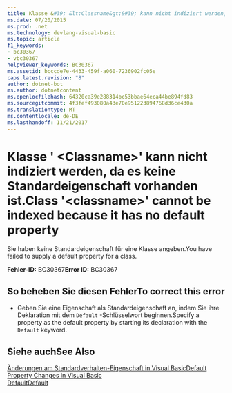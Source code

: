 ```yaml
---
title: Klasse &#39; &lt;Classname&gt;&#39; kann nicht indiziert werden, da es keine Standardeigenschaft vorhanden ist.
ms.date: 07/20/2015
ms.prod: .net
ms.technology: devlang-visual-basic
ms.topic: article
f1_keywords:
- bc30367
- vbc30367
helpviewer_keywords: BC30367
ms.assetid: bcccde7e-4433-459f-a060-7236902fc05e
caps.latest.revision: "8"
author: dotnet-bot
ms.author: dotnetcontent
ms.openlocfilehash: 64320ca39e288314bc53bbae64eca44be894fd83
ms.sourcegitcommit: 4f3fef493080a43e70e951223894768d36ce430a
ms.translationtype: MT
ms.contentlocale: de-DE
ms.lasthandoff: 11/21/2017
---
```

# <a name="class-39ltclassnamegt39-cannot-be-indexed-because-it-has-no-default-property"></a><span data-ttu-id="87158-102">Klasse &#39; &lt;Classname&gt;&#39; kann nicht indiziert werden, da es keine Standardeigenschaft vorhanden ist.</span><span class="sxs-lookup"><span data-stu-id="87158-102">Class &#39;&lt;classname&gt;&#39; cannot be indexed because it has no default property</span></span>
<span data-ttu-id="87158-103">Sie haben keine Standardeigenschaft für eine Klasse angeben.</span><span class="sxs-lookup"><span data-stu-id="87158-103">You have failed to supply a default property for a class.</span></span>  
  
 <span data-ttu-id="87158-104">**Fehler-ID:** BC30367</span><span class="sxs-lookup"><span data-stu-id="87158-104">**Error ID:** BC30367</span></span>  
  
## <a name="to-correct-this-error"></a><span data-ttu-id="87158-105">So beheben Sie diesen Fehler</span><span class="sxs-lookup"><span data-stu-id="87158-105">To correct this error</span></span>  
  
-   <span data-ttu-id="87158-106">Geben Sie eine Eigenschaft als Standardeigenschaft an, indem Sie ihre Deklaration mit dem `Default` -Schlüsselwort beginnen.</span><span class="sxs-lookup"><span data-stu-id="87158-106">Specify a property as the default property by starting its declaration with the `Default` keyword.</span></span>  
  
## <a name="see-also"></a><span data-ttu-id="87158-107">Siehe auch</span><span class="sxs-lookup"><span data-stu-id="87158-107">See Also</span></span>  
 [<span data-ttu-id="87158-108">Änderungen am Standardverhalten-Eigenschaft in Visual Basic</span><span class="sxs-lookup"><span data-stu-id="87158-108">Default Property Changes in Visual Basic</span></span>](http://msdn.microsoft.com/en-us/9b8cfad7-40ac-4b83-affb-1ff781755a4c)  
 [<span data-ttu-id="87158-109">Default</span><span class="sxs-lookup"><span data-stu-id="87158-109">Default</span></span>](../../visual-basic/language-reference/modifiers/default.md)
